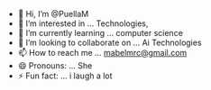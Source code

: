 - 👋 Hi, I’m @PuellaM
- 👀 I’m interested in ... Technologies, 
- 🌱 I’m currently learning ... computer science
- 💞️ I’m looking to collaborate on ... Ai Technologies
- 📫 How to reach me ... mabelmrc@gmail.com
- 😄 Pronouns: ... She
- ⚡ Fun fact: ... i laugh a lot

<!---
PuellaM/PuellaM is a ✨ special ✨ repository because its `README.md` (this file) appears on your GitHub profile.
You can click the Preview link to take a look at your changes.
--->
